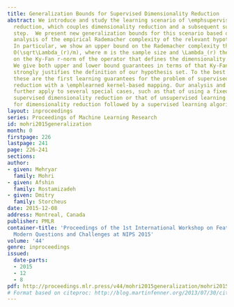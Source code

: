 ```yaml
---
title: Generalization Bounds for Supervised Dimensionality Reduction
abstract: We introduce and study the learning scenario of \emphsupervised dimensionality
  reduction, which couples dimensionality reduction and a subsequent supervised learning
  step.  We present new generalization bounds for this scenario based on a careful
  analysis of the empirical Rademacher complexity of the relevant hypothesis set.
  In particular, we show an upper bound on the Rademacher complexity that is in \widetilde
  O(\sqrt\Lambda_(r)/m), where m is the sample size and \Lambda_(r) the upper bound
  on the Ky-Fan r-norm of the operator that defines the dimensionality reduction projection.
  We give both upper and lower bound guarantees in terms of that Ky-Fan r-norm, which
  strongly justifies the definition of our hypothesis set. To the best of our knowledge,
  these are the first learning guarantees for the problem of supervised dimensionality
  reduction with a \emphlearned kernel-based mapping. Our analysis and learning guarantees
  further apply to several special cases, such as that of using a fixed kernel with
  supervised dimensionality reduction or that of unsupervised learning of a kernel
  for dimensionality reduction followed by a supervised learning algorithm.
layout: inproceedings
series: Proceedings of Machine Learning Research
id: mohri2015generalization
month: 0
firstpage: 226
lastpage: 241
page: 226-241
sections: 
author:
- given: Mehryar
  family: Mohri
- given: Afshin
  family: Rostamizadeh
- given: Dmitry
  family: Storcheus
date: 2015-12-08
address: Montreal, Canada
publisher: PMLR
container-title: 'Proceedings of the 1st International Workshop on Feature Extraction:
  Modern Questions and Challenges at NIPS 2015'
volume: '44'
genre: inproceedings
issued:
  date-parts:
  - 2015
  - 12
  - 8
pdf: http://proceedings.mlr.press/v44/mohri2015generalization/mohri2015generalization.pdf
# Format based on citeproc: http://blog.martinfenner.org/2013/07/30/citeproc-yaml-for-bibliographies/
---
```

